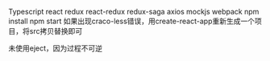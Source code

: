 Typescript react redux react-redux redux-saga axios mockjs webpack
npm install
npm start
如果出现craco-less错误，用create-react-app重新生成一个项目，将src拷贝替换即可

未使用eject，因为过程不可逆
